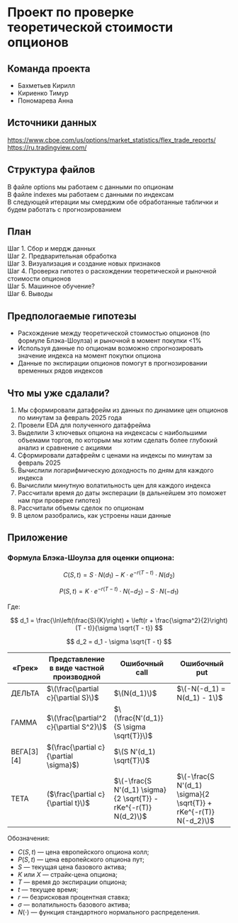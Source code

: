 # Проект по проверке теоретической стоимости опционов

## Команда проекта
* Бахметьев Кирилл
* Кириенко Тимур
* Пономарева Анна

## Источники данных
https://www.cboe.com/us/options/market_statistics/flex_trade_reports/ \
https://ru.tradingview.com/

## Структура файлов
В файле options мы работаем с данными по опционам \
В файле indexes мы работаем с данными по индексам \
В следующей итерации мы смерджим обе обработанные таблички и будем работать с прогнозированием

## План
Шаг 1. Сбор и мердж данных \
Шаг 2. Предварительная обработка \
Шаг 3. Визуализация и создание новых признаков \
Шаг 4. Проверка гипотез о расхождении теоретической и рыночной стоимости опционов \
Шаг 5. Машинное обучение? \
Шаг 6. Выводы

## Предпологаемые гипотезы
* Расхождение между теоретической стоимостью опционов (по формуле Блэка-Шоулза) и рыночной в момент покупки <1%
* Используя данные по опционам возможно спрогнозировать значение индекса на момент покупки опциона
* Данные по экспирации опционов помогут в прогнозировании временных рядов индексов

## Что мы уже сдалали?

1. Мы сформировали датафрейм из данных по динамике цен опционов по
минутам за февраль 2025 года
2. Провели EDA для полученного датафрейма
3. Выделили 3 ключевых опциона на индексасы с наибольшими объемами торгов, по которым мы хотим сделать более глубокий анализ и сравнение с акциями
4. Сформировали датафрейм с ценами на индексы по минутам за февраль 2025
5. Вычислили логарифмическую доходность по дням для каждого индекса
6. Вычислили минутную волатильность цен для каждого индекса
7. Рассчитали время до даты эксперации (в дальнейшем это поможет нам при проверке гипотез)
8. Рассчитали объемы сделок по опционам
9. В целом разобрались, как устроены наши данные


## Приложение
### Формула Блэка-Шоулза для оценки опциона:

$$
C(S, t) = S \cdot N(d_1) - K \cdot e^{-r(T - t)} \cdot N(d_2)
$$

$$
P(S, t) = K \cdot e^{-r(T - t)} \cdot N(-d_2) - S \cdot N(-d_1)
$$

Где:

$$
d_1 = \frac{\ln\left(\frac{S}{K}\right) + \left(r + \frac{\sigma^2}{2}\right)(T - t)}{\sigma \sqrt{T - t}}
$$

$$
d_2 = d_1 - \sigma \sqrt{T - t}
$$

| «Грек» | Представление в виде частной производной | Ошибочный call | Ошибочный put |
|--------|-----------------------------------------|---------------|--------------|
| ДЕЛЬТА | $\(\frac{\partial c}{\partial S}\)$ | $\(N(d_1)\)$ | $\(-N(-d_1) = N(d_1) - 1\)$ |
| ГАММА | $\(\frac{\partial^2 c}{\partial S^2}\)$ | $\(\frac{N'(d_1)}{S \sigma \sqrt{T}}\)$  |
| ВЕГА[3][4] | $\(\frac{\partial c}{\partial \sigma}\$) | $\(S N'(d_1) \sqrt{T}\)$  |
| ТЕТА | \($\frac{\partial c}{\partial t}\)$ | $\(-\frac{S N'(d_1) \sigma}{2 \sqrt{T}} - rKe^{-r(T)} N(d_2)\)$ | $\(-\frac{S N'(d_1) \sigma}{2 \sqrt{T}} + rKe^{-r(T)} N(-d_2)\)$ |

Обозначения:
- $C(S, t)$ — цена европейского опциона колл;
- $P(S, t)$ — цена европейского опциона пут;
- $S$ — текущая цена базового актива;
- $K$ или $X$ — страйк-цена опциона;
- $T$ — время до экспирации опциона;
- $t$ — текущее время;
- $r$ — безрисковая процентная ставка;
- $\sigma$ — волатильность базового актива;
- $N(\cdot)$ — функция стандартного нормального распределения.


